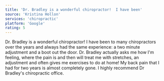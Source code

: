 ```yaml
---
title: 'Dr. Bradley is a wonderful chiropractor!  I have been'
source: 'Kristina Hollon'
services: 'chiropractic'
platform: 'Google'
rating: 5
---
```


Dr. Bradley is a wonderful chiropractor!  I have been to many chiropractors over the years and always had the same experience: a two minute adjustment and a boot out the door. Dr. Bradley actually asks me how I'm feeling, where the pain is and then will treat me with stretches, an adjustment and often gives me exercises to do at home!  My back pain that I had for two years is almost completely gone.  I highly recommend Dr Bradley's chiropractic office.
    